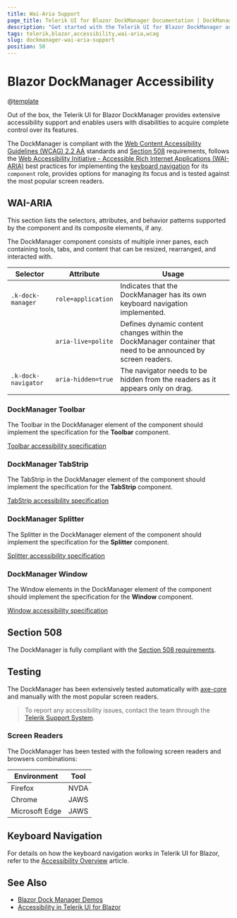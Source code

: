 ```yaml
---
title: Wai-Aria Support
page_title: Telerik UI for Blazor DockManager Documentation | DockManager Accessibility
description: "Get started with the Telerik UI for Blazor DockManager and learn about its accessibility support for WAI-ARIA, Section 508, and WCAG 2.2."
tags: telerik,blazor,accessibility,wai-aria,wcag
slug: dockmanager-wai-aria-support 
position: 50 
---
```


# Blazor DockManager Accessibility

@[template](/_contentTemplates/common/parameters-table-styles.md#table-layout)



Out of the box, the Telerik UI for Blazor DockManager provides extensive accessibility support and enables users with disabilities to acquire complete control over its features.


The DockManager is compliant with the [Web Content Accessibility Guidelines (WCAG) 2.2 AA](https://www.w3.org/TR/WCAG22/) standards and [Section 508](https://www.section508.gov/) requirements, follows the [Web Accessibility Initiative - Accessible Rich Internet Applications (WAI-ARIA)](https://www.w3.org/WAI/ARIA/apg/) best practices for implementing the [keyboard navigation](#keyboard-navigation) for its `component` role, provides options for managing its focus and is tested against the most popular screen readers.

## WAI-ARIA


This section lists the selectors, attributes, and behavior patterns supported by the component and its composite elements, if any.


The DockManager component consists of multiple inner panes, each containing tools, tabs, and content that can be resized, rearranged, and interacted with.

| Selector | Attribute | Usage |
| -------- | --------- | ----- |
| `.k-dock-manager` | `role=application` | Indicates that the DockManager has its own keyboard navigation implemented. |
|  | `aria-live=polite` | Defines dynamic content changes within the DockManager container that need to be announced by screen readers. |
| `.k-dock-navigator` | `aria-hidden=true` | The navigator needs to be hidden from the readers as it appears only on drag. |

### DockManager Toolbar


The Toolbar in the DockManager element of the component should implement the specification for the **Toolbar** component.

[Toolbar accessibility specification]({{Toolbar_a11y_link}})

### DockManager TabStrip


The TabStrip in the DockManager element of the component should implement the specification for the **TabStrip** component.

[TabStrip accessibility specification]({{TabStrip_a11y_link}})

### DockManager Splitter


The Splitter in the DockManager element of the component should implement the specification for the **Splitter** component.

[Splitter accessibility specification]({{Splitter_a11y_link}})

### DockManager Window


The Window elements in the DockManager element of the component should implement the specification for the **Window** component.

[Window accessibility specification]({{Window_a11y_link}})

## Section 508


The DockManager is fully compliant with the [Section 508 requirements](http://www.section508.gov/).

## Testing


The DockManager has been extensively tested automatically with [axe-core](https://github.com/dequelabs/axe-core) and manually with the most popular screen readers.

> To report any accessibility issues, contact the team through the [Telerik Support System](https://www.telerik.com/account/support-center).

### Screen Readers


The DockManager has been tested with the following screen readers and browsers combinations:

| Environment | Tool |
| ----------- | ---- |
| Firefox | NVDA |
| Chrome | JAWS |
| Microsoft Edge | JAWS |



## Keyboard Navigation

For details on how the keyboard navigation works in Telerik UI for Blazor, refer to the [Accessibility Overview](slug://accessibility-overview#keyboard-navigation) article.

## See Also

* [Blazor Dock Manager Demos](https://demos.telerik.com/blazor-ui/dockmanager/overview)
* [Accessibility in Telerik UI for Blazor](slug://accessibility-overview)